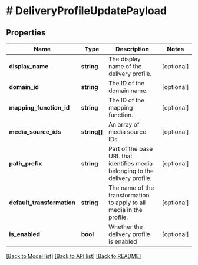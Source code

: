 # # DeliveryProfileUpdatePayload

## Properties

Name | Type | Description | Notes
------------ | ------------- | ------------- | -------------
**display_name** | **string** | The display name of the delivery profile. | [optional]
**domain_id** | **string** | The ID of the domain name. | [optional]
**mapping_function_id** | **string** | The ID of the mapping function. | [optional]
**media_source_ids** | **string[]** | An array of media source IDs. | [optional]
**path_prefix** | **string** | Part of the base URL that identifies media belonging to the delivery profile. | [optional]
**default_transformation** | **string** | The name of the transformation to apply to all media in the profile. | [optional]
**is_enabled** | **bool** | Whether the delivery profile is enabled | [optional]

[[Back to Model list]](../../README.md#models) [[Back to API list]](../../README.md#endpoints) [[Back to README]](../../README.md)

